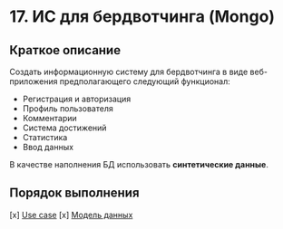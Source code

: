 
# 17. ИС для бердвотчинга (Mongo)

## Краткое описание

Создать информационную систему для бердвотчинга в виде веб-приложения предполагающего следующий функционал:

* Регистрация и авторизация
* Профиль пользователя
* Комментарии
* Cистема достижений
* Статистика
* Ввод данных

В качестве наполнения БД использовать **синтетические данные**.

## Порядок выполнения

[x] [Use case](https://github.com/moevm/nosql2h20-bird-mongo/wiki/Use-case)
[x] [Модель данных](https://github.com/moevm/nosql2h20-bird-mongo/wiki/%D0%9C%D0%BE%D0%B4%D0%B5%D0%BB%D1%8C-%D0%B4%D0%B0%D0%BD%D0%BD%D1%8B%D1%85)
